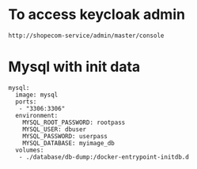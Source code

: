 # To access keycloak admin
```
http://shopecom-service/admin/master/console
```

# Mysql with init data
```
mysql:
  image: mysql
  ports:
   - "3306:3306"
  environment:
    MYSQL_ROOT_PASSWORD: rootpass
    MYSQL_USER: dbuser
    MYSQL_PASSWORD: userpass
    MYSQL_DATABASE: myimage_db
  volumes:
   - ./database/db-dump:/docker-entrypoint-initdb.d
```